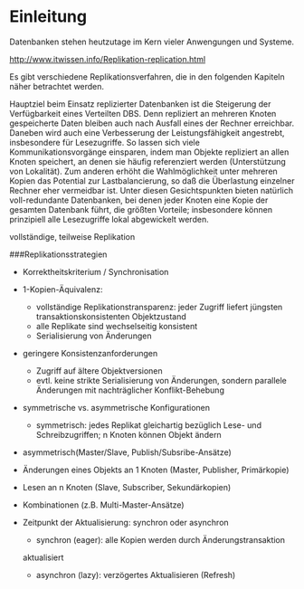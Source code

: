# Einleitung

Datenbanken stehen heutzutage im Kern vieler Anwengungen und Systeme. 

http://www.itwissen.info/Replikation-replication.html

Es gibt verschiedene Replikationsverfahren, die in den folgenden Kapiteln näher betrachtet werden.



Hauptziel beim Einsatz replizierter Datenbanken ist die Steigerung der Verfügbarkeit
 eines Verteilten DBS. Denn repliziert an mehreren Knoten gespeicherte 
Daten bleiben auch nach Ausfall eines der Rechner erreichbar. Daneben 
wird auch eine Verbesserung der Leistungsfähigkeit angestrebt, 
insbesondere für Lesezugriffe. So lassen sich viele 
Kommunikationsvorgänge einsparen, indem man Objekte repliziert an allen 
Knoten speichert, an denen sie häufig referenziert werden (Unterstützung
 von Lokalität). Zum anderen erhöht die Wahlmöglichkeit unter mehreren Kopien das Potential zur Lastbalancierung,
 so daß die Überlastung einzelner Rechner eher vermeidbar ist. Unter 
diesen Gesichtspunkten bieten natürlich voll-redundante Datenbanken, bei
 denen jeder Knoten eine Kopie der gesamten Datenbank führt, die größten
 Vorteile; insbesondere können prinzipiell alle Lesezugriffe lokal 
abgewickelt werden. 

vollständige, teilweise Replikation

###Replikationsstrategien

* Korrektheitskriterium / Synchronisation 

* 1-Kopien-Äquivalenz: 

  * vollständige Replikationstransparenz: jeder Zugriff liefert jüngsten transaktionskonsistenten Objektzustand 
  * alle Replikate sind wechselseitig konsistent
  * Serialisierung von Änderungen

* geringere Konsistenzanforderungen 

  * Zugriff auf ältere Objektversionen
  * evtl. keine strikte Serialisierung von Änderungen, sondern parallele Änderungen mit nachträglicher Konflikt-Behebung

* symmetrische vs. asymmetrische Konfigurationen 

  * symmetrisch: jedes Replikat gleichartig bezüglich Lese- und Schreibzugriffen; n Knoten können Objekt ändern 

*  asymmetrisch(Master/Slave, Publish/Subsribe-Ansätze) 

  * Änderungen eines Objekts an 1 Knoten (Master, Publisher, Primärkopie)
  * Lesen an n Knoten (Slave, Subscriber, Sekundärkopien) 
  * Kombinationen (z.B. Multi-Master-Ansätze)

* Zeitpunkt der Aktualisierung: synchron oder asynchron

  * synchron (eager): alle Kopien werden durch Änderungstransaktion 

  aktualisiert 

  * asynchron (lazy): verzögertes Aktualisieren (Refresh)